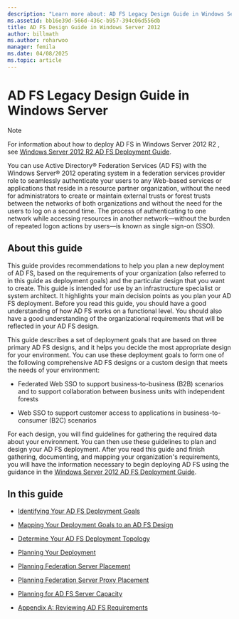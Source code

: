 ```yaml
---
description: "Learn more about: AD FS Legacy Design Guide in Windows Server"
ms.assetid: bb16e39d-566d-436c-b957-394c06d556db
title: AD FS Design Guide in Windows Server 2012
author: billmath
ms.author: roharwoo
manager: femila
ms.date: 04/08/2025
ms.topic: article
---
```


# AD FS Legacy Design Guide in Windows Server



> [!NOTE]
> For information about how to deploy AD FS in  Windows Server 2012 R2 , see [Windows Server 2012 R2 AD FS Deployment Guide](../../ad-fs/deployment/Windows-Server-2012-R2-AD-FS-Deployment-Guide.md).

You can use Active Directory&reg; Federation Services \(AD FS\) with the Windows Server&reg; 2012 operating system in a federation services provider role to seamlessly authenticate your users to any Web\-based services or applications that reside in a resource partner organization, without the need for administrators to create or maintain external trusts or forest trusts between the networks of both organizations and without the need for the users to log on a second time. The process of authenticating to one network while accessing resources in another network—without the burden of repeated logon actions by users—is known as single sign\-on \(SSO\).

## About this guide
This guide provides recommendations to help you plan a new deployment of AD FS, based on the requirements of your organization \(also referred to in this guide as deployment goals\) and the particular design that you want to create. This guide is intended for use by an infrastructure specialist or system architect. It highlights your main decision points as you plan your AD FS deployment. Before you read this guide, you should have a good understanding of how AD FS works on a functional level. You should also have a good understanding of the organizational requirements that will be reflected in your AD FS design.

This guide describes a set of deployment goals that are based on three primary AD FS designs, and it helps you decide the most appropriate design for your environment. You can use these deployment goals to form one of the following comprehensive AD FS designs or a custom design that meets the needs of your environment:

-   Federated Web SSO to support business\-to\-business \(B2B\) scenarios and to support collaboration between business units with independent forests

-   Web SSO to support customer access to applications in business\-to\-consumer \(B2C\) scenarios

For each design, you will find guidelines for gathering the required data about your environment. You can then use these guidelines to plan and design your AD FS deployment. After you read this guide and finish gathering, documenting, and mapping your organization's requirements, you will have the information necessary to begin deploying AD FS using the guidance in the [Windows Server 2012 AD FS Deployment Guide](../../ad-fs/deployment/Windows-Server-2012-AD-FS-Deployment-Guide.md).

## In this guide

-   [Identifying Your AD FS Deployment Goals](Identifying-Your-AD-FS-Deployment-Goals.md)

-   [Mapping Your Deployment Goals to an AD FS Design](Mapping-Your-Deployment-Goals-to-an-AD-FS-Design.md)

-   [Determine Your AD FS Deployment Topology](Determine-Your-AD-FS-Deployment-Topology.md)

-   [Planning Your Deployment](Planning-Your-Deployment.md)

-   [Planning Federation Server Placement](Planning-Federation-Server-Placement.md)

-   [Planning Federation Server Proxy Placement](Planning-Federation-Server-Proxy-Placement.md)

-   [Planning for AD FS Server Capacity](Planning-for-AD-FS-Server-Capacity.md)

-   [Appendix A: Reviewing AD FS Requirements](Appendix-A--Reviewing-AD-FS-Requirements.md)


